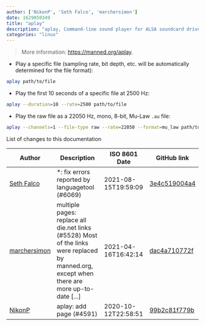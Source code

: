 ```yaml
---
author: ['NikonP', 'Seth Falco', 'marchersimon']
date: 1629050349
title: "aplay"
description: "aplay, Command-line sound player for ALSA soundcard driver."
categories: "linux"
---
```

> More information: <https://manned.org/aplay>.

- Play a specific file (sampling rate, bit depth, etc. will be automatically determined for the file format):

```bash
aplay path/to/file
```

- Play the first 10 seconds of a specific file at 2500 Hz:

```bash
aplay --duration=10 --rate=2500 path/to/file
```

- Play the raw file as a 22050 Hz, mono, 8-bit, Mu-Law `.au` file:

```bash
aplay --channels=1 --file-type raw --rate=22050 --format=mu_law path/to/file
```
List of changes to this documentation


Author | Description | ISO 8601 Date | GitHub link
------|-----|-----|-----
[Seth Falco](mailto:seth@falco.fun) | *: fix errors reported by languagetool (#6069) | 2021-08-15T19:59:09 | [3e4c519004a4](https://github.com/tldr-pages/tldr/commit/3e4c519004a471c861cdc609fd7239ee3355671c)
[marchersimon](mailto:50295997+marchersimon@users.noreply.github.com) | multiple pages: replace all die.net links (#5528) Most of the links were replaced by manned.org, except when there are more up-to-date [...] | 2021-04-16T16:42:14 | [dac4a710772f](https://github.com/tldr-pages/tldr/commit/dac4a710772f9adef5b9883172fb30ed2416c0eb)
[NikonP](mailto:podgorny.nikon@yandex.ru) | aplay: add page (#4591) | 2020-10-12T22:58:51 | [99b2c81f779b](https://github.com/tldr-pages/tldr/commit/99b2c81f779bf651e834e015bc0d2dba1584ee5d)

